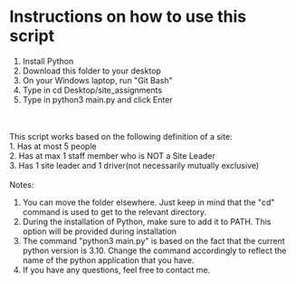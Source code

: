 # Instructions on how to use this script
<ol>
    <li>Install Python</li>
    <li>Download this folder to your desktop</li>
    <li>On your Windows laptop, run "Git Bash"</li>
    <li>Type in cd Desktop/site_assignments</li>
    <li>Type in python3 main.py and click Enter</li>
</ol>
<br>
<br>
This script works based on the following definition of a site: <br>
1. Has at most 5 people <br>
2. Has at max 1 staff member who is NOT a Site Leader <br>
3. Has 1 site leader and 1 driver(not necessarily mutually exclusive)

<br>
<br>
Notes: <br>
<ol>
    <li> You can move the folder elsewhere. Just keep in mind that the "cd" command is used to get to the relevant directory.</li>
    <li>During the installation of Python, make sure to add it to PATH. This option will be provided during installation</li>
    <li>The command "python3 main.py" is based on the fact that the current python version is 3.10. Change the command accordingly to reflect the name of the python application that you have.</li>
    <li>If you have any questions, feel free to contact me.</li>
</ol>